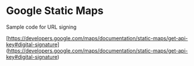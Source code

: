# Google Static Maps

Sample code for URL signing

[https://developers.google.com/maps/documentation/static-maps/get-api-key#digital-signature]
(https://developers.google.com/maps/documentation/static-maps/get-api-key#digital-signature)
